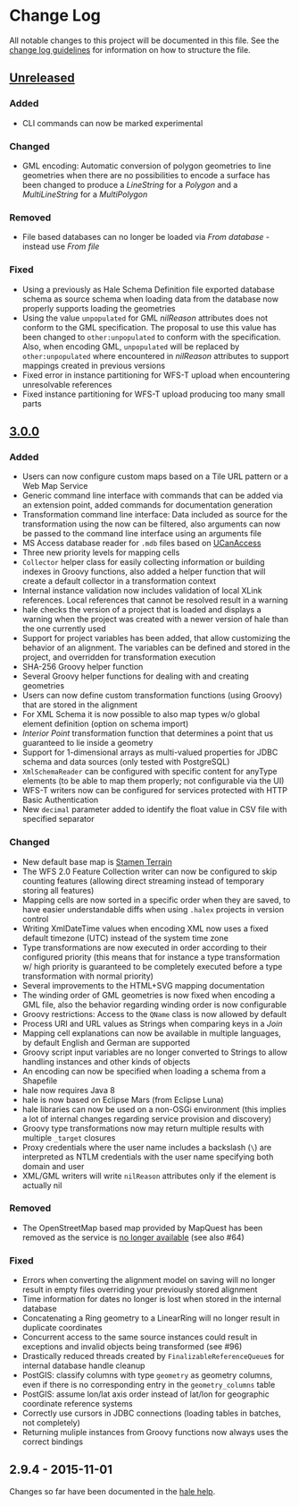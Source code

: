 # Change Log
All notable changes to this project will be documented in this file.
See the [change log guidelines](http://keepachangelog.com/) for information on how to structure the file.

## [Unreleased]

### Added

- CLI commands can now be marked experimental

### Changed

- GML encoding: Automatic conversion of polygon geometries to line geometries when there are no possibilities to encode a surface has been changed to produce a *LineString* for a *Polygon* and a *MultiLineString* for a *MultiPolygon*

### Removed

- File based databases can no longer be loaded via *From database* - instead use *From file*

### Fixed

- Using a previously as Hale Schema Definition file exported database schema as source schema when loading data from the database now properly supports loading the geometries
- Using the value `unpopulated` for GML *nilReason* attributes does not conform to the GML specification. The proposal to use this value has been changed to `other:unpopulated` to conform with the specification. Also, when encoding GML, `unpopulated` will be replaced by `other:unpopulated` where encountered in *nilReason* attributes to support mappings created in previous versions
- Fixed error in instance partitioning for WFS-T upload when encountering unresolvable references
- Fixed instance partitioning for WFS-T upload producing too many small parts

## [3.0.0]

### Added
- Users can now configure custom maps based on a Tile URL pattern or a Web Map Service
- Generic command line interface with commands that can be added via an extension point, added commands for documentation generation
- Transformation command line interface: Data included as source for the transformation using the now can be filtered, also arguments can now be passed to the command line interface using an arguments file
- MS Access database reader for `.mdb` files based on [UCanAccess](https://sourceforge.net/projects/ucanaccess/)
- Three new priority levels for mapping cells
- `Collector` helper class for easily collecting information or building indexes in Groovy functions, also added a helper function that will create a default collector in a transformation context
- Internal instance validation now includes validation of local XLink references. Local references that cannot be resolved result in a warning
- hale checks the version of a project that is loaded and displays a warning when the project was created with a newer version of hale than the one currently used
- Support for project variables has been added, that allow customizing the behavior of an alignment. The variables can be defined and stored in the project, and overridden for transformation execution
- SHA-256 Groovy helper function
- Several Groovy helper functions for dealing with and creating geometries
- Users can now define custom transformation functions (using Groovy) that are stored in the alignment
- For XML Schema it is now possible to also map types w/o global element definition (option on schema import)
- *Interior Point* transformation function that determines a point that us guaranteed to lie inside a geometry
- Support for 1-dimensional arrays as multi-valued properties for JDBC schema and data sources (only tested with PostgreSQL)
- `XmlSchemaReader` can be configured with specific content for anyType elements (to be able to map them properly; not configurable via the UI)
- WFS-T writers now can be configured for services protected with HTTP Basic Authentication
- New `decimal` parameter added to identify the float value in CSV file with specified separator

### Changed
- New default base map is [Stamen Terrain](http://maps.stamen.com/terrain/#3/42.62/15.29)
- The WFS 2.0 Feature Collection writer can now be configured to skip counting features (allowing direct streaming instead of temporary storing all features)
- Mapping cells are now sorted in a specific order when they are saved, to have easier understandable diffs when using `.halex` projects in version control
- Writing XmlDateTime values when encoding XML now uses a fixed default timezone (UTC) instead of the system time zone
- Type transformations are now executed in order according to their configured priority (this means that for instance a type transformation w/ high priority is guaranteed to be completely executed before a type transformation with normal priority)
- Several improvements to the HTML+SVG mapping documentation
- The winding order of GML geometries is now fixed when encoding a GML file, also the behavior regarding winding order is now configurable
- Groovy restrictions: Access to the `QName` class is now allowed by default
- Process URI and URL values as Strings when comparing keys in a *Join*
- Mapping cell explanations can now be available in multiple languages, by default English and German are supported
- Groovy script input variables are no longer converted to Strings to allow handling instances and other kinds of objects
- An encoding can now be specified when loading a schema from a Shapefile
- hale now requires Java 8
- hale is now based on Eclipse Mars (from Eclipse Luna)
- hale libraries can now be used on a non-OSGi environment (this implies a lot of internal changes regarding service provision and discovery)
- Groovy type transformations now may return multiple results with multiple `_target` closures
- Proxy credentials where the user name includes a backslash (`\`) are interpreted as NTLM credentials with the user name specifying both domain and user
- XML/GML writers will write `nilReason` attributes only if the element is actually nil

### Removed
- The OpenStreetMap based map provided by MapQuest has been removed as the service is [no longer available](http://devblog.mapquest.com/2016/06/15/modernization-of-mapquest-results-in-changes-to-open-tile-access/) (see also #64)

### Fixed
- Errors when converting the alignment model on saving will no longer result in empty files overriding your previously stored alignment
- Time information for dates no longer is lost when stored in the internal database
- Concatenating a Ring geometry to a LinearRing will no longer result in duplicate coordinates
- Concurrent access to the same source instances could result in exceptions and invalid objects being transformed (see #96)
- Drastically reduced threads created by `FinalizableReferenceQueue`s for internal database handle cleanup
- PostGIS: classify columns with type `geometry` as geometry columns, even if there is no corresponding entry in the `geometry_columns` table
- PostGIS: assume lon/lat axis order instead of lat/lon for geographic coordinate reference systems
- Correctly use cursors in JDBC connections (loading tables in batches, not completely)
- Returning muliple instances from Groovy functions now always uses the correct bindings

## 2.9.4 - 2015-11-01

Changes so far have been documented in the [hale help](http://hale.igd.fraunhofer.de/2.9.4/help/topic/eu.esdihumboldt.hale.doc.user/html/new/2_9_0.xhtml?cp=2_1_0).

[Unreleased]: https://github.com/halestudio/hale/compare/3.0.0...HEAD
[3.0.0]: https://github.com/halestudio/hale/compare/2.9.4...3.0.0
